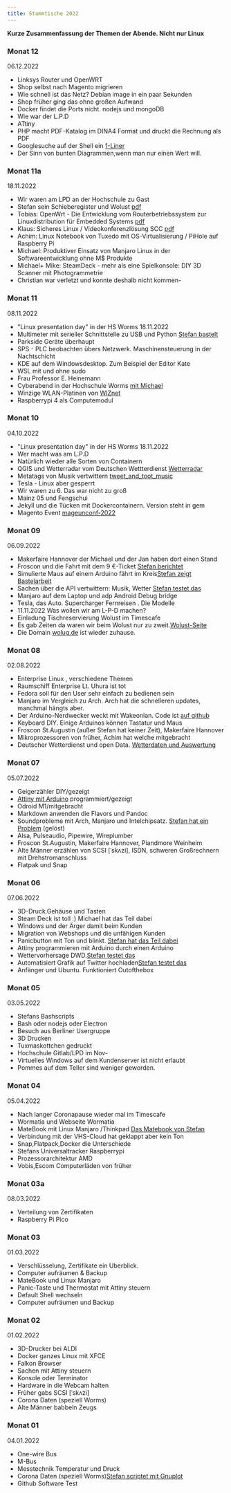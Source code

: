 ```yaml
---
title: Stammtische 2022
---
```


**Kurze Zusammenfassung der Themen der Abende. Nicht nur Linux**

### Monat 12
06.12.2022

<ul><li>Linksys Router und OpenWRT</li>
<li>Shop selbst nach Magento migrieren</li>
<li>Wie schnell ist das Netz? Debian image in ein paar Sekunden</li>
<li>Shop früher ging das ohne großen Aufwand </li>
<li>Docker findet die Ports nicht. nodejs und mongoDB</li>
<li>Wie war der L.P.D</li>
<li>ATtiny</li>
<li>PHP macht PDF-Katalog im DINA4 Format und druckt die Rechnung als PDF</li>
<li>Googlesuche auf der Shell ein <a href="https://twitter.com/dewomser/status/1599019264962617345">1-Liner</a></li>
<li>Der Sinn von bunten Diagrammen,wenn man nur einen Wert will.</li> </ul>


### Monat 11a
18.11.2022

<ul><li>Wir waren am LPD an der Hochschule zu Gast</li>
<li>Stefan sein Schieberegister und Wolust <a href="https://www.untergang.de/pi-more-schieberegister/index.pdf">pdf</a></li>
<li>Tobias: OpenWrt - Die Entwicklung vom Routerbetriebssystem zur Linuxdistribution für Embedded Systems <a href="https://gitlab.rlp.net/fsl/l-p-d/-/blob/main/slides/lpd-2022-2_hswo_welz_openwrt.pdf">pdf</a></li>
<li>Klaus: Sicheres Linux / Videokonferenzlösung SCC <a href="https://gitlab.rlp.net/fsl/l-p-d/-/blob/main/slides/lpd-2022-2_hswo_ramst%C3%B6ck_sicheres-linux.pdf">pdf</a></li>
<li>Achim: Linux Notebook von Tuxedo mit OS-Virtualisierung / PiHole auf Raspberry Pi</li>
<li>Michael: Produktiver Einsatz von Manjaro Linux in der Softwareentwicklung ohne M$ Produkte</li>
<li>Michael+ Mike: SteamDeck - mehr als eine Spielkonsole: DIY 3D Scanner mit Photogrammetrie</li>
<li>Christian war verletzt und konnte deshalb nicht kommen-</li> </ul>


### Monat 11
08.11.2022

<ul><li>"Linux presentation day" in der HS Worms 18.11.2022</li>
<li>Multimeter mit serieller Schnittstelle zu USB und Python <a href="https://nc.stefan-höhn.de/sites/spatzenbrett/sub/multimeter">Stefan bastelt</a></li>
<li>Parkside Geräte überhaupt</li>
<li>SPS - PLC beobachten übers Netzwerk. Maschinensteuerung in der Nachtschicht</li>
<li>KDE auf dem Windowsdesktop. Zum Beispiel der Editor Kate</li>
<li>WSL mit und ohne sudo</li>
<li>Frau Professor E. Heinemann</li>
<li>Cyberabend in der Hochschule Worms <a href="https://satware.com/blog/folien-und-video-zum-cyber-security-vortrag-der-satware-ag-336">mit Michael</a></li>
<li>Winzige WLAN-Platinen von <a href="https://docs.wiznet.io/Product/Wi-Fi-Module/WizFi360">WIZnet</a></li>
<li>Raspberrypi 4 als Computemodul</li></ul>





### Monat 10
04.10.2022

<ul><li>"Linux presentation day" in der HS Worms 18.11.2022</li>
<li>Wer macht was am L.P.D</li>
<li>Natürlich wieder alle Sorten von Containern</li>
<li>QGIS und Wetterradar vom Deutschen Wettterdienst <a href="https://github.com/dewomser/Wettervorhersage">Wetterradar</a></li>
<li>Metatags von Musik vertwittern <a href="https://github.com/dewomser/Tweet_and_toot_music_is_playing">tweet_and_toot_music</a></li>
<li>Tesla - Linux aber gesperrt</li>
<li>Wir waren zu 6. Das war nicht zu groß</li>
<li>Mainz 05 und Fengschui</li>
<li>Jekyll und die Tücken mit Dockercontainern. Version steht in gem</li>
<li>Magento Event <a href="https://muench.dev/post/2022/10/mageunconf-2022/">mageunconf-2022</a></li></ul>


### Monat 09
06.09.2022

<ul><li>Makerfaire Hannover der Michael und der Jan haben dort einen Stand</li>
<li>Froscon und die Fahrt mit dem 9 €-Ticket <a href="https://www.untergang.de/index.php/konferenzen-thema-linux/ich-war-auf-der-froscon-2022.html">Stefan berichtet</a></li>
<li>Simulierte Maus auf einem Arduino fährt im Kreis<a href="https://www.untergang.de/index.php/liste-linux/automatisierte-maus-mit-arduino.html">Stefan zeigt Bastelarbeit</a></li>
<li>Sachen über die API vertwittern: Musik, Wetter <a href="https://nc.stefan-höhn.de/sites/spatzenbrett/sub/twurl">Stefan testet das</a></li>
<li>Manjaro auf dem Laptop und adp Android Debug bridge </li>
<li>Tesla, das Auto. Supercharger Fernreisen . Die Modelle </li>
<li>11.11.2022 Was wollen wir am L-P-D machen?</li>
<li>Einladung Tischreservierung Wolust im Timescafe</li>
<li>Es gab Zeiten da waren wir beim Wolust nur zu zweit.<a href="https://wolust.de/linux_worms/">Wolust-Seite</a></li>
<li>Die Domain <a href="https://wolug.de">wolug.de</a> ist wieder zuhause.</li></ul>



### Monat 08
02.08.2022

<ul><li>Enterprise Linux , verschiedene Themen</li>
<li>Raumschiff Enterprise Lt. Uhura ist tot</li>
<li>Fedora soll für den User sehr einfach zu bedienen sein</li>
<li>Manjaro im Vergleich zu Arch. Arch hat die schnelleren updates, manchmal hängts aber.</li>
<li>Der Arduino-Nerdwecker weckt mit Wakeonlan. Code ist <a href="https://github.com/dewomser/arduino-dcf-wecker">auf github</a></li>
<li>Keyboard DIY. Einige Arduinos können Tastatur und Maus</li>
<li>Froscon St.Augustin (außer Stefan hat keiner Zeit), Makerfaire Hannover</li>
<li>Mikroprozessoren von früher, Achim hat welche mitgebracht</li>
<li>Deutscher Wetterdienst und open Data. <a href="https://nc.stefan-höhn.de/sites/spatzenbrett/sub/wetter-dwd">Wetterdaten und Auswertung</a></li></ul>



### Monat 07
05.07.2022

<ul><li>Geigerzähler DIY/gezeigt</li>
<li><a href="https://www.untergang.de/index.php/liste-linux/arduino-ist-programmer-fuer-attiny45.html">Attiny mit Arduino</a> programmiert/gezeigt</li>
<li>Odroid M1/mitgebracht</li>
<li>Markdown anwenden die Flavors und Pandoc</li>
<li>Soundprobleme mit Arch, Manjaro und Intelchipsatz. <a href="https://www.untergang.de/index.php/liste-linux/matebook-d14-intel-und-linux.html">Stefan hat ein Problem</a> (gelöst)</li>
<li>Alsa, Pulseaudio, Pipewire, Wireplumber</li>
<li>Froscon St.Augustin, Makerfaire Hannover, Piandmore Weinheim</li>
<li>Alte Männer erzählen von SCSI [ˈskʌzi], ISDN, schweren Großrechnern mit Drehstromanschluss</li>
<li>Flatpak und Snap</li></ul>


### Monat 06
07.06.2022

<ul><li>3D-Druck.Gehäuse und Tasten</li>
<li>Steam Deck ist toll :) Michael hat das Teil dabei</li>
<li>Windows und der Ärger damit beim Kunden</li>
<li>Migration von Webshops und die unfähigen Kunden</li>
<li>Panicbutton mit Ton und blinkt. <a href="https://www.untergang.de/index.php/liste-linux/arduino-ist-programmer-fuer-attiny45.html">Stefan hat das Teil dabei</a></li>
<li>Attiny programmieren mit Arduino durch einen Arduino</li>
<li>Wettervorhersage DWD.<a href="https://nc.stefan-höhn.de/sites/spatzenbrett/sub/wetter-dwd">Stefan testet das</a></li>
<li>Automatisiert Grafik auf Twitter hochladen<a href="https://nc.stefan-höhn.de/sites/spatzenbrett/sub/twurl">Stefan testet das</a></li>
<li>Anfänger und Ubuntu. Funktioniert Outofthebox</li></ul>



### Monat 05
03.05.2022

<ul><li>Stefans Bashscripts</li>
<li>Bash oder nodejs oder Electron</li>
<li>Besuch aus Berliner Usergruppe</li>
<li>3D Drucken</li>
<li>Tuxmaskottchen gedruckt</li>
<li>Hochschule Gitlab/LPD im Nov-</li>
<li>Virtuelles Windows auf dem Kundenserver ist nicht erlaubt</li>
<li>Pommes auf dem Teller sind weniger geworden.</li></ul>



### Monat 04
05.04.2022

<ul><li>Nach langer Coronapause wieder mal im Timescafe</li>
<li>Wormatia und Webseite Wormatia</li>
<li>MateBook mit Linux Manjaro /Thinkpad <a href="https://www.untergang.de/index.php/liste-linux/matebook-d14-intel-und-linux.html">Das Matebook von Stefan</a></li>
<li>Verbindung mit der VHS-Cloud hat geklappt aber kein Ton</li>
<li>Snap,Flatpack,Docker die Unterschiede</li>
<li>Stefans Universaltracker Raspberrypi</li>
<li>Prozessorarchitektur AMD</li>
<li>Vobis,Escom Computerläden von früher</li></ul>


### Monat 03a
08.03.2022

<ul><li>Verteilung von Zertifikaten</li>
<li>Raspberry Pi Pico</li></ul>


### Monat 03
01.03.2022

<ul><li>Verschlüsselung, Zertifikate ein Uberblick.</li>
<li>Computer aufräumen & Backup</li>
<li>MateBook und Linux Manjaro</li>
<li>Panic-Taste und Thermostat mit Attiny steuern</li>
<li>Default Shell wechseln</li>
<li>Computer aufräumen und Backup</li></ul>

### Monat 02
01.02.2022

<ul><li>3D-Drucker bei ALDI</li>
<li>Docker ganzes Linux mit XFCE</li>
<li>Falkon Browser</li>
<li>Sachen mit Attiny steuern</li>
<li>Konsole oder Terminator</li>
<li>Hardware in die Webcam halten</li>
<li>Früher gabs SCSI [ˈskʌzi]</li>
<li>Corona Daten (speziell Worms)</li>
<li>Alte Männer babbeln Zeugs</li></ul>

### Monat 01
04.01.2022

<ul><li>One-wire Bus</li>
<li>M-Bus</li>
<li>Messtechnik Temperatur und Druck</li>
<li>Corona Daten (speziell Worms)<a href="https://www.untergang.de/index.php/liste-linux/vom-spreadsheet-zur-grafik.html">Stefan scriptet mit Gnuplot</a></li>
<li>Github Software Test</li></ul>
